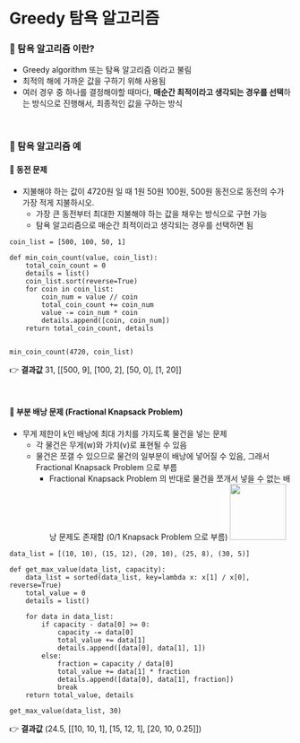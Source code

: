 # Greedy 탐욕 알고리즘

### 📌 탐욕 알고리즘 이란?
- Greedy algorithm 또는 탐욕 알고리즘 이라고 불림
- 최적의 해에 가까운 값을 구하기 위해 사용됨
- 여러 경우 중 하나를 결정해야할 때마다, **매순간 최적이라고 생각되는 경우를 선택**하는 방식으로 진행해서, 최종적인 값을 구하는 방식
</br>
  

### 📌 탐욕 알고리즘 예

#### 🧵 동전 문제

  - 지불해야 하는 값이 4720원 일 때 1원 50원 100원, 500원 동전으로 동전의 수가 가장 적게 지불하시오.
    - 가장 큰 동전부터 최대한 지불해야 하는 값을 채우는 방식으로 구현 가능
    - 탐욕 알고리즘으로 매순간 최적이라고 생각되는 경우를 선택하면 됨

```
coin_list = [500, 100, 50, 1]

def min_coin_count(value, coin_list):
    total_coin_count = 0
    details = list()
    coin_list.sort(reverse=True)
    for coin in coin_list:
        coin_num = value // coin
        total_coin_count += coin_num
        value -= coin_num * coin
        details.append([coin, coin_num])
    return total_coin_count, details
    
    
min_coin_count(4720, coin_list)
```

👉 **결과값** 
31, [[500, 9], [100, 2], [50, 0], [1, 20]]

</br>





#### 🧵 부분 배낭 문제 (Fractional Knapsack Problem)

  - 무게 제한이 k인 배낭에 최대 가치를 가지도록 물건을 넣는 문제
    - 각 물건은 무게(w)와 가치(v)로 표현될 수 있음
    - 물건은 쪼갤 수 있으므로 물건의 일부분이 배낭에 넣어질 수 있음, 그래서 Fractional Knapsack Problem 으로 부름
      - Fractional Knapsack Problem 의 반대로 물건을 쪼개서 넣을 수 없는 배낭 문제도 존재함 (0/1 Knapsack Problem 으로 부름)
        <img src="https://www.fun-coding.org/00_Images/knapsack.png" height=100>


```
data_list = [(10, 10), (15, 12), (20, 10), (25, 8), (30, 5)]

def get_max_value(data_list, capacity):
    data_list = sorted(data_list, key=lambda x: x[1] / x[0], reverse=True)
    total_value = 0
    details = list()
    
    for data in data_list:
        if capacity - data[0] >= 0:
            capacity -= data[0]
            total_value += data[1]
            details.append([data[0], data[1], 1])
        else:
            fraction = capacity / data[0]
            total_value += data[1] * fraction
            details.append([data[0], data[1], fraction])
            break
    return total_value, details

get_max_value(data_list, 30)
```

👉 **결과값** 
(24.5, [[10, 10, 1], [15, 12, 1], [20, 10, 0.25]])
    
